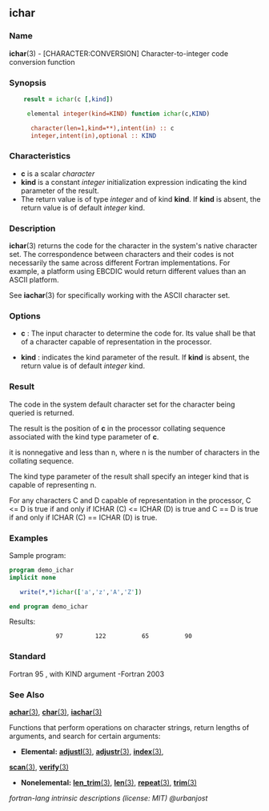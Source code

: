 ## ichar

### **Name**

**ichar**(3) - \[CHARACTER:CONVERSION\] Character-to-integer code conversion function

### **Synopsis**
```fortran
    result = ichar(c [,kind])
```
```fortran
     elemental integer(kind=KIND) function ichar(c,KIND)

      character(len=1,kind=**),intent(in) :: c
      integer,intent(in),optional :: KIND
```
### **Characteristics**

- **c** is a scalar _character_
- **kind** is a constant _integer_ initialization expression indicating
  the kind parameter of the result.
- The return value is of type _integer_ and of kind **kind**. If **kind**
  is absent, the return value is of default _integer_ kind.

### **Description**

 **ichar**(3) returns the code for the character in the system's native
 character set. The correspondence between characters and their codes is
 not necessarily the same across different Fortran implementations. For
 example, a platform using EBCDIC would return different values than an
 ASCII platform.

 See **iachar**(3) for specifically working with the ASCII character set.

### **Options**

- **c**
  : The input character to determine the code for.
    Its value shall be that of a character capable of representation in the processor.

- **kind**
  : indicates the kind parameter of the result. If **kind** is absent,
  the return value is of default _integer_ kind.

### **Result**

  The code in the system default character set for the character being
  queried is returned.

  The result is the position of **c** in the processor collating sequence
  associated with the kind type parameter of **c**.

  it is nonnegative and less than n, where n is the number of characters
  in the collating sequence.

  The kind type parameter of the result shall specify an integer kind
  that is capable of representing n.

  For any characters C and D capable of representation in the processor,
  C <= D is true if and only if ICHAR (C) <= ICHAR (D) is true and C ==
  D is true if and only if ICHAR (C) == ICHAR (D) is true.

### **Examples**

Sample program:

```fortran
program demo_ichar
implicit none

   write(*,*)ichar(['a','z','A','Z'])

end program demo_ichar
```
Results:
```text
             97         122          65          90
```
### **Standard**

Fortran 95 , with KIND argument -Fortran 2003

### **See Also**

[**achar**(3)](#achar),
[**char**(3)](#char),
[**iachar**(3)](#iachar)

Functions that perform operations on character strings, return lengths
of arguments, and search for certain arguments:

- **Elemental:**
  [**adjustl**(3)](#adjustl),
  [**adjustr**(3)](#adjustr),
  [**index**(3)](#index),

[**scan**(3)](#scan),
[**verify**(3)](#verify)

- **Nonelemental:**
  [**len_trim**(3)](#len_trim),
  [**len**(3)](#len),
  [**repeat**(3)](#repeat),
  [**trim**(3)](#trim)

 _fortran-lang intrinsic descriptions (license: MIT) \@urbanjost_
